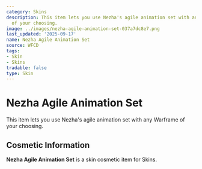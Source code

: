 ```yaml
---
category: Skins
description: This item lets you use Nezha's agile animation set with any Warframe
  of your choosing.
image: ../images/nezha-agile-animation-set-037a7dc8e7.png
last_updated: '2025-09-17'
name: Nezha Agile Animation Set
source: WFCD
tags:
- Skin
- Skins
tradable: false
type: Skin
---
```


# Nezha Agile Animation Set

This item lets you use Nezha's agile animation set with any Warframe of your choosing.

## Cosmetic Information

**Nezha Agile Animation Set** is a skin cosmetic item for Skins.

